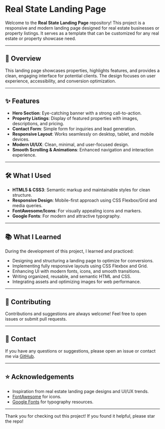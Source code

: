 # Real State Landing Page

Welcome to the **Real State Landing Page** repository! This project is a responsive and modern landing page designed for real estate businesses or property listings. It serves as a template that can be customized for any real estate or property showcase need.

---

## 🚀 Overview

This landing page showcases properties, highlights features, and provides a clean, engaging interface for potential clients. The design focuses on user experience, accessibility, and conversion optimization.

---

## ✨ Features

- **Hero Section**: Eye-catching banner with a strong call-to-action.
- **Property Listings**: Display of featured properties with images, descriptions, and pricing.
- **Contact Form**: Simple form for inquiries and lead generation.
- **Responsive Layout**: Works seamlessly on desktop, tablet, and mobile devices.
- **Modern UI/UX**: Clean, minimal, and user-focused design.
- **Smooth Scrolling & Animations**: Enhanced navigation and interaction experience.

---

## 🛠️ What I Used

- **HTML5 & CSS3**: Semantic markup and maintainable styles for clean structure.
- **Responsive Design**: Mobile-first approach using CSS Flexbox/Grid and media queries.
- **FontAwesome/Icons**: For visually appealing icons and markers.
- **Google Fonts**: For modern and attractive typography.

---

## 📚 What I Learned

During the development of this project, I learned and practiced:

- Designing and structuring a landing page to optimize for conversions.
- Implementing fully responsive layouts using CSS Flexbox and Grid.
- Enhancing UI with modern fonts, icons, and smooth transitions.
- Writing organized, reusable, and semantic HTML and CSS.
- Integrating assets and optimizing images for web performance.

---


## 🤝 Contributing

Contributions and suggestions are always welcome! Feel free to open issues or submit pull requests.

---

## 📧 Contact

If you have any questions or suggestions, please open an issue or contact me via [GitHub](https://github.com/rodas-awgichew).

---

## ⭐️ Acknowledgements

- Inspiration from real estate landing page designs and UI/UX trends.
- [FontAwesome](https://fontawesome.com/) for icons.
- [Google Fonts](https://fonts.google.com/) for typography resources.

---

Thank you for checking out this project! If you found it helpful, please star the repo!
